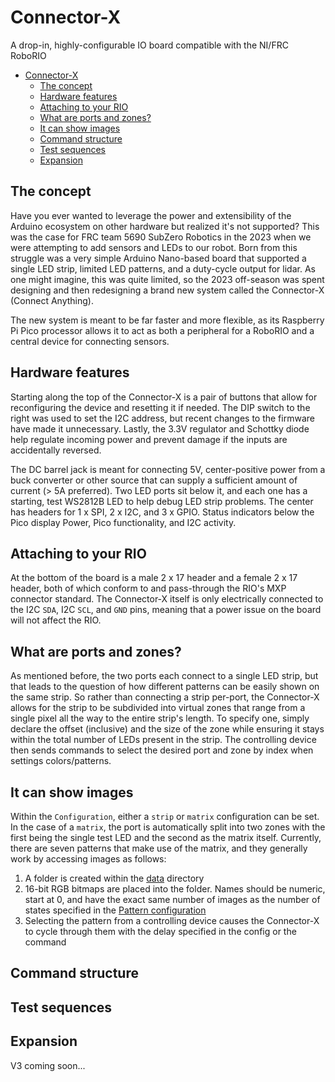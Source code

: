 # Connector-X

A drop-in, highly-configurable IO board compatible with the NI/FRC RoboRIO

- [Connector-X](#connector-x)
  - [The concept](#the-concept)
  - [Hardware features](#hardware-features)
  - [Attaching to your RIO](#attaching-to-your-rio)
  - [What are ports and zones?](#what-are-ports-and-zones)
  - [It can show images](#it-can-show-images)
  - [Command structure](#command-structure)
  - [Test sequences](#test-sequences)
  - [Expansion](#expansion)

## The concept

Have you ever wanted to leverage the power and extensibility of the Arduino ecosystem on other hardware but realized it's not supported? This was the case for FRC team 5690 SubZero Robotics in the 2023 when we were attempting to add sensors and LEDs to our robot. Born from this struggle was a very simple Arduino Nano-based board that supported a single LED strip, limited LED patterns, and a duty-cycle output for lidar. As one might imagine, this was quite limited, so the 2023 off-season was spent designing and then redesigning a brand new system called the Connector-X (Connect Anything).

The new system is meant to be far faster and more flexible, as its Raspberry Pi Pico processor allows it to act as both a peripheral for a RoboRIO and a central device for connecting sensors.

## Hardware features

Starting along the top of the Connector-X is a pair of buttons that allow for reconfiguring the device and resetting it if needed. The DIP switch to the right was used to set the I2C address, but recent changes to the firmware have made it unnecessary. Lastly, the 3.3V regulator and Schottky diode help regulate incoming power and prevent damage if the inputs are accidentally reversed.

The DC barrel jack is meant for connecting 5V, center-positive power from a buck converter or other source that can supply a sufficient amount of current (> 5A preferred). Two LED ports sit below it, and each one has a starting, test WS2812B LED to help debug LED strip problems. The center has headers for 1 x SPI, 2 x I2C, and 3 x GPIO. Status indicators below the Pico display Power, Pico functionality, and I2C activity.

## Attaching to your RIO

At the bottom of the board is a male 2 x 17 header and a female 2 x 17 header, both of which conform to and pass-through the RIO's MXP connector standard. The Connector-X itself is only electrically connected to the I2C `SDA`, I2C `SCL`, and `GND` pins, meaning that a power issue on the board will not affect the RIO.

## What are ports and zones?

As mentioned before, the two ports each connect to a single LED strip, but that leads to the question of how different patterns can be easily shown on the same strip. So rather than connecting a strip per-port, the Connector-X allows for the strip to be subdivided into virtual zones that range from a single pixel all the way to the entire strip's length. To specify one, simply declare the offset (inclusive) and the size of the zone while ensuring it stays within the total number of LEDs present in the strip. The controlling device then sends commands to select the desired port and zone by index when settings colors/patterns.

## It can show images

Within the `Configuration`, either a `strip` or `matrix` configuration can be set. In the case of a `matrix`, the port is automatically split into two zones with the first being the single test LED and the second as the matrix itself. Currently, there are seven patterns that make use of the matrix, and they generally work by accessing images as follows:

1. A folder is created within the [data](./connector_x/data/) directory
2. 16-bit RGB bitmaps are placed into the folder. Names should be numeric, start at 0, and have the exact same number of images as the number of states specified in the [Pattern configuration](./connector_x/include/Patterns.h)
3. Selecting the pattern from a controlling device causes the Connector-X to cycle through them with the delay specified in the config or the command

## Command structure

## Test sequences

## Expansion

V3 coming soon...
